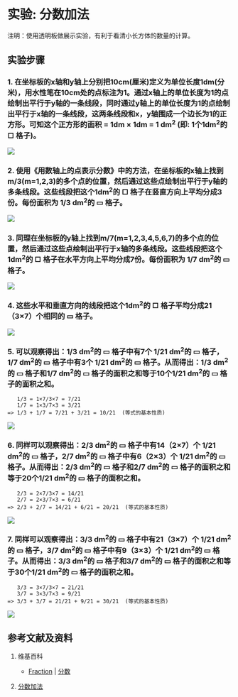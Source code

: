 # 实验: 分数加法

注明：使用透明板做展示实验，有利于看清小长方体的数量的计算。

## 实验步骤

### 1. 在坐标板的x轴和y轴上分别把10cm(厘米)定义为单位长度1dm(分米)，用水性笔在10cm处的点标注为1。通过x轴上的单位长度为1的点绘制出平行于y轴的一条线段，同时通过y轴上的单位长度为1的点绘制出平行于x轴的一条线段，这两条线段和x，y轴围成一个边长为1的正方形。可知这个正方形的面积 = 1dm × 1dm = 1 dm<sup>2</sup> (即: 1个1dm<sup>2</sup>的 □ 格子)。
![](/images/数系/可比数和不可比数/分数加法/1a1.jpg) 

### 2. 使用《用数轴上的点表示分数》中的方法，在坐标板的x轴上找到m/3(m=1,2,3)的多个点的位置，然后通过这些点绘制出平行于y轴的多条线段。这些线段把这个1dm<sup>2</sup>的 □ 格子在竖直方向上平均分成3份。每份面积为 1/3 dm<sup>2</sup>的 ▭ 格子。
![](/images/数系/可比数和不可比数/分数加法/2a1.jpg)

### 3. 同理在坐标板的y轴上找到m/7(m=1,2,3,4,5,6,7)的多个点的位置，然后通过这些点绘制出平行于x轴的多条线段。这些线段把这个1dm<sup>2</sup>的 □ 格子在水平方向上平均分成7份。每份面积为 1/7 dm<sup>2</sup>的 ▭ 格子。
![](/images/数系/可比数和不可比数/分数加法/3a1.jpg)

### 4. 这些水平和垂直方向的线段把这个1dm<sup>2</sup>的 □ 格子平均分成21（3×7）个相同的 ▭ 格子。
![](/images/数系/可比数和不可比数/分数加法/4a1.jpg)

### 5. 可以观察得出：1/3 dm<sup>2</sup>的 ▭ 格子中有7个 1/21 dm<sup>2</sup>的 ▭ 格子，1/7 dm<sup>2</sup>的 ▭ 格子中有3个 1/21 dm<sup>2</sup>的 ▭ 格子。从而得出：1/3 dm<sup>2</sup>的 ▭ 格子和1/7 dm<sup>2</sup>的 ▭ 格子的面积之和等于10个1/21 dm<sup>2</sup>的 ▭ 格子的面积之和。
       1/3 = 1×7/3×7 = 7/21
	   1/7 = 1×3/7×3 = 3/21
	=> 1/3 + 1/7 = 7/21 + 3/21 = 10/21  (等式的基本性质)
![](/images/数系/可比数和不可比数/分数加法/5a1.jpg)

### 6. 同样可以观察得出：2/3 dm<sup>2</sup>的 ▭ 格子中有14（2×7）个 1/21 dm<sup>2</sup>的 ▭ 格子，2/7 dm<sup>2</sup>的 ▭ 格子中有6（2×3）个 1/21 dm<sup>2</sup>的 ▭ 格子。从而得出：2/3 dm<sup>2</sup>的 ▭ 格子和2/7 dm<sup>2</sup>的 ▭ 格子的面积之和等于20个1/21 dm<sup>2</sup>的 ▭ 格子的面积之和。
       2/3 = 2×7/3×7 = 14/21
	   2/7 = 2×3/7×3 = 6/21
	=> 2/3 + 2/7 = 14/21 + 6/21 = 20/21  (等式的基本性质)
![](/images/数系/可比数和不可比数/分数加法/6a1.jpg)

### 7. 同样可以观察得出：3/3 dm<sup>2</sup>的 ▭ 格子中有21（3×7）个 1/21 dm<sup>2</sup>的 ▭ 格子，3/7 dm<sup>2</sup>的 ▭ 格子中有9（3×3）个 1/21 dm<sup>2</sup>的 ▭ 格子。从而得出：3/3 dm<sup>2</sup>的 ▭ 格子和3/7 dm<sup>2</sup>的 ▭ 格子的面积之和等于30个1/21 dm<sup>2</sup>的 ▭ 格子的面积之和。
       3/3 = 3×7/3×7 = 21/21
	   3/7 = 3×3/7×3 = 9/21
	=> 3/3 + 3/7 = 21/21 + 9/21 = 30/21  (等式的基本性质)
![](/images/数系/可比数和不可比数/分数加法/7a1.jpg)

## 参考文献及资料

1. 维基百科
	- [Fraction](https://en.wikipedia.org/wiki/Fraction) | [分数](https://zh.wikipedia.org/wiki/%E5%88%86%E6%95%B8) 
	
2. [分数加法](https://baike.baidu.com/item/%E5%88%86%E6%95%B0%E5%8A%A0%E6%B3%95/2828309?fr=aladdin)
